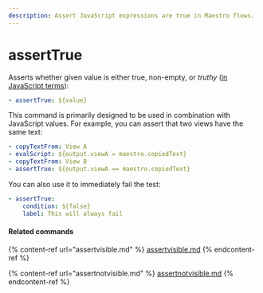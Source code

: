 ```yaml
---
description: Assert JavaScript expressions are true in Maestro flows.
---
```


# assertTrue

Asserts whether given value is either true, non-empty, or _truthy_ ([in JavaScript terms](https://developer.mozilla.org/en-US/docs/Glossary/Truthy)):

```yaml
- assertTrue: ${value}
```

This command is primarily designed to be used in combination with JavaScript values. For example, you can assert that two views have the same text:

```yaml
- copyTextFrom: View A
- evalScript: ${output.viewA = maestro.copiedText}
- copyTextFrom: View B
- assertTrue: ${output.viewA == maestro.copiedText}
```

You can also use it to immediately fail the test:

```yaml
- assertTrue:
    condition: ${false}
    label: This will always fail
```

#### Related commands

{% content-ref url="assertvisible.md" %}
[assertvisible.md](assertvisible.md)
{% endcontent-ref %}

{% content-ref url="assertnotvisible.md" %}
[assertnotvisible.md](assertnotvisible.md)
{% endcontent-ref %}
